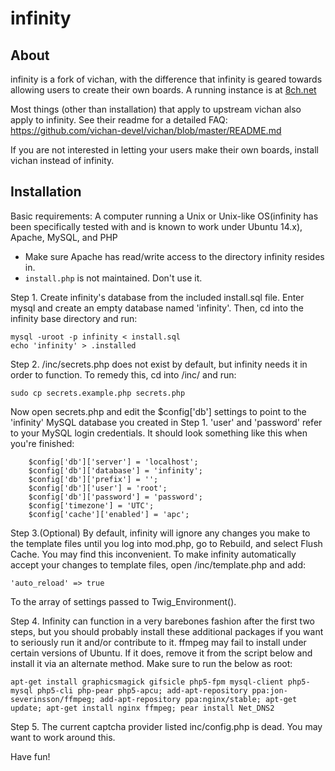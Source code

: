 infinity
========================================================

About
------------
infinity is a fork of vichan, with the difference that infinity is geared towards allowing users to create their own boards. A running instance is at [8ch.net](https://8ch.net/)

Most things (other than installation) that apply to upstream vichan also apply to infinity. See their readme for a detailed FAQ: https://github.com/vichan-devel/vichan/blob/master/README.md

If you are not interested in letting your users make their own boards, install vichan instead of infinity.

Installation
------------
Basic requirements:
A computer running a Unix or Unix-like OS(infinity has been specifically tested with and is known to work under Ubuntu 14.x), Apache, MySQL, and PHP
* Make sure Apache has read/write access to the directory infinity resides in.
* `install.php` is not maintained. Don't use it.

Step 1. Create infinity's database from the included install.sql file. Enter mysql and create an empty database named 'infinity'. Then, cd into the infinity base directory and run:
```
mysql -uroot -p infinity < install.sql
echo 'infinity' > .installed
```

Step 2. /inc/secrets.php does not exist by default, but infinity needs it in order to function. To remedy this, cd into /inc/ and run:
```
sudo cp secrets.example.php secrets.php
```

Now open secrets.php and edit the $config['db'] settings to point to the 'infinity' MySQL database you created in Step 1. 'user' and 'password' refer to your MySQL login credentials.  It should look something like this when you're finished:

```
	$config['db']['server'] = 'localhost';
	$config['db']['database'] = 'infinity';
	$config['db']['prefix'] = '';
	$config['db']['user'] = 'root';
	$config['db']['password'] = 'password';
	$config['timezone'] = 'UTC';
	$config['cache']['enabled'] = 'apc';
```

Step 3.(Optional) By default, infinity will ignore any changes you make to the template files until you log into mod.php, go to Rebuild, and select Flush Cache. You may find this inconvenient. To make infinity automatically accept your changes to template files, open /inc/template.php and add:

```
'auto_reload' => true
```

To the array of settings passed to Twig_Environment().

Step 4. Infinity can function in a very barebones fashion after the first two steps, but you should probably install these additional packages if you want to seriously run it and/or contribute to it. ffmpeg may fail to install under certain versions of Ubuntu. If it does, remove it from the script below and install it via an alternate method. Make sure to run the below as root:

```
apt-get install graphicsmagick gifsicle php5-fpm mysql-client php5-mysql php5-cli php-pear php5-apcu; add-apt-repository ppa:jon-severinsson/ffmpeg; add-apt-repository ppa:nginx/stable; apt-get update; apt-get install nginx ffmpeg; pear install Net_DNS2
```

Step 5. The current captcha provider listed inc/config.php is dead. You may want to work around this. 

Have fun!

